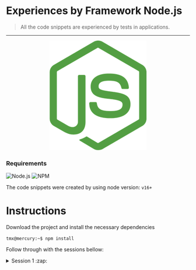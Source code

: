 Experiences by Framework Node.js
=
> All the code snippets are experienced by tests in applications.


<hr />

<div align="center">
  <img src="assets/img/logo-node.png">
</div>

### Requirements 
![Node.js](https://img.shields.io/badge/Node.js-gray?style=flat&logo=Node.js)
![NPM](https://img.shields.io/badge/npm-gray?style=flat&logo=Npm)

The code snippets were created by using node version: `v16+` 

Instructions
=

Download the project and install the necessary dependencies

```console
tmx@mercury:~$ npm install
```
Follow through with the sessions bellow:

<details>
  <summary>Session 1 :zap:</summary>
  <hr />
  <strong>Creating a trivial server</strong>
  <br />
  <code>
    npm run cap1:server
  </code>

  <strong>Creating a personal Hello World</strong>
  <hr />
  <code>
    npm run cap1:hello
  </code>

  _Exemple with conditional URL. Type: http://localhost:3000/?name=node_

</details>

